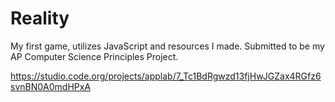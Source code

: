 # Reality
My first game, utilizes JavaScript and resources I made. Submitted to be my AP Computer Science Principles Project.

https://studio.code.org/projects/applab/7_Tc1BdRgwzd13fjHwJGZax4RGfz6svnBN0A0mdHPxA
